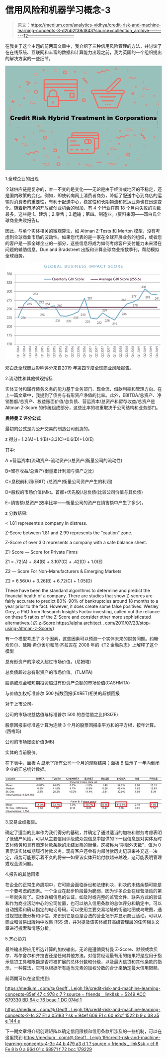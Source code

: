 # 信用风险和机器学习概念-3

> 原文：<https://medium.com/analytics-vidhya/credit-risk-and-machine-learning-concepts-3-d2bb2f39d843?source=collection_archive---------12----------------------->

在我关于这个主题的前两篇文章中，我介绍了三种信用风险管理的方法，并讨论了在在线系统、互联网和丰富的数据和计算能力出现之前，我为英国的一个组织提出的解决方案的一些细节。

![](img/7542b7968f89f66afdaec075f1b76323.png)

1.全球企业的出现

全球供应链是复杂的，唯一不变的是变化——无论是由于经济或地区的不稳定，还是国内政策的变化。例如，即使转向网上消费者商务，降低了配送中心到商店的运输对消费者的重要性，有利于配送中心，稳定性和长期物流和货运业务也在迅速变化。随着新市场的开放或创业机会的增加，有 4 个行业在前 18 个月内失败的次数最多。这些是:1。建筑；2.零售；3.运输；第四。制造业。(资料来源——邓白氏全球商业失败报告)。

因此，与单个实体相关的微观算法，如 Altman Z-Tests 和 Merton 模型，没有考虑到全球商业市场的波动性。如果您代表的是一家在全球开展业务的组织，或者您的客户是一家全球企业的一部分，这些信息将成为如何考虑客户支付能力未来潜在问题的辅助信息。Dun and Bradstreet 出版和计算全球商业指数季刊，帮助模拟全球趋势。

![](img/20adf3d4e615cc77deaf19cd91106243.png)

邓白氏全球商业影响评分来自[2019 年第四季度全球商业风险报告。](https://www.dnb.com/perspectives/finance-credit-risk/quarterly-global-business-risk-report.html)

2.流动性和其他微观指标

实体支付和履行债务义务的能力基于业务部门、现金流、借款利率和管理方向。在上一篇文章中，我提到了债务与有形资产净值的比率。此外，EBITDA/总资产、净销售额/总资产、权益账面价值/总负债、营运资本/总资产和留存收益/总资产是 Altman Z-Score 的传统组成部分，这些比率的权重取决于公司结构和业务部门。

**奥特曼 Z 评分公式**

最初的公式是为公开交易的制造公司创造的。

z 得分= 1.2(A)+1.4(B)+3.3(C)+0.6(D)+1.0(E)

其中:

A =营运资本(流动资产-流动资产)/总资产(衡量公司的流动性)

B=留存收益/总资产(衡量累计利润与资产之比)

C=息税前利润(EBIT) /总资产(衡量公司资产产生的利润)

D=股权的市场价值(Mkt。首都+优先股)/总负债(比较公司价值与其负债)

E=销售额/总资产(效率比率——衡量公司的资产在销售额中产生了多少)。

z 分数结果:

< 1.81 represents a company in distress.

Z-Score between 1.81 and 2.99 represents the “caution” zone.

Z-Score of over 3.0 represents a company with a safe balance sheet.

Z1-Score — Score for Private Firms

Z1 = .72(A) + .84(B) + 3.107(C) + .42(D) + 1.0(E)

Z2 — Score For Non-Manufacturers & Emerging Markets

Z2 = 6.56(A) + 3.26(B) + 6.72(C) + 1.05(D)

These have been the standard algorithms to determine and predict the financial health of a company. There are studies that show Z-scores are fairly accurate to predict 80%-90% of bankruptcies around 18 months to a year prior to the fact. However, it does create some false positives. Wesley Grey, a PhD from Research Insights Factor investing, called out the reliance on these 5 ratios of the Z-Score and consider other more sophisticated alternatives.( [的 z-Score https://alpha architect . com/2011/07/23/stop-using-Altman-z-Score/](https://alphaarchitect.com/2011/07/23/stop-using-altman-z-score/))

有一个模型考虑了 8 个因素，这些因素可以预测一个实体未来的财务问题。约翰·坎贝尔、延斯·希尔舍尔和简·齐拉吉在 2008 年的《T2 金融杂志》上解释了这个模型

总有形资产的净收入超过市场价值。(尼姆塔)

总负债超过总有形资产的市场价值。(TLMTA)

股票或现金和短期投资超过有形资产总额的市场价值(CASHMTA)

与价值加权标准普尔 500 指数回报(EXRET)相关的超额回报

对于上市公司-

公司的市场权益估值与标准普尔 500 的总估值之比(RSIZE)

股票回报率标准差计算为连续 3 个月的股票回报率平方和的平方根，按年计算。(西格玛)

公司的市场账面价值(MB)

实体的当前股价。

在下表中，面板 A 显示了所有公司一个月的观察结果；面板 B 显示了一年内倒闭企业的汇总统计数据。

![](img/a113aa84484170c14256efc407cd8960.png)

3.交易业绩报告。

确定了适当的比率作为我们得分的基础，并确定了通过适当的加权和财务考虑表明了低破产风险，可以从主要信用评级或众包信息中提供的下一组信息是对实体及时支付债务和具有商定付款条款的未结发票的衡量。这被称为“期限外天数”，值为 0 表示该实体如期履行付款义务。现有客户还会有内部付款历史记录来补充这一决定，趋势可能预示着不久的将来—如果该实体开始付款越来越晚，这可能表明管理或现金流问题。

4.报告的其他因素

在企业的正常生命周期中，它可能会面临诉讼和法律判决，判决的未结余额可能是一个要考虑的因素。一个企业在起步阶段最为脆弱，因为许多企业在经营活动的第一年就失败了。实体详细信息的认证，如及时或完整的监管文件、联系方式的验证和作为商业活动中心的公司位置，也可以纳入信用条款的总体评分和确定中。可以自动搜索和确认指定的电话号码。可以使用主要交易地址的街道地图或鸟瞰图，通过视觉图像分析和评估，来识别它是否是合法的营业场所并显示商业活动。可以从商业和贸易出版物中收集 RSS 流，并对提及该实体或其高级管理层的任何相关文章进行搜索和情感分析。

5.齐心协力

最终输出将应用所选计算的加权输出，无论是遵循奥特曼 Z-Score、默顿或坎贝尔、希尔舍尔和齐拉吉还是任何其他方法。对信贷经理最有用的结果将是应用于指示信贷工具和限额是否将被扩展的总体分数和分级，以及最大信贷和其他条款的指示。一种算法，它可以根据所有适当元素的加权分数的合计来确定最大信用限额。

前两期可以在这里找到:

[https://medium . com/@ Geoff . Leigh 19/credit-risk-and-machine-learning-concepts-85ef 47 c 978 c 7？source = friends _ link&sk = 5249 ACC 679330 BD 64 c 76 bcae 1 DC 074d 1](/@geoff.leigh19/credit-risk-and-machine-learning-concepts-85ef47c978c7?source=friends_link&sk=5249acc679330bd64c76bcae1dc074d1)

[https://medium . com/@ Geoff . Leigh 19/credit-risk-and-machine-learning-concepts-2-fc 37 E1 a 05183？sk = 94ef 606 E1 c 60 e2cf 1522 b 9 c 38 a5 e 144 e](/@geoff.leigh19/credit-risk-and-machine-learning-concepts-2-fc37e1a05183?sk=94ef606e1c60e2cf1522b9c38a5e144e)

下一期文章将介绍创建矩阵以确定信用限额和信用条款所涉及的一些机制，可以在这里找到:[https://medium . com/@ Geoff . Leigh 19/credit-risk-and-machine-learning-concepts-4-3c 44 b 479 a3 d 1？source = friends _ link&sk = cf 6 Fe 8 b 0 a 96d 01 c 68971 f 72 bcc 179229](/@geoff.leigh19/credit-risk-and-machine-learning-concepts-4-3c44b479a3d1?source=friends_link&sk=cf6fe8b0a96d01c68971f72cbc179229)